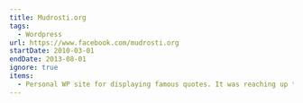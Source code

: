 ```yaml
---
title: Mudrosti.org
tags:
  - Wordpress
url: https://www.facebook.com/mudrosti.org
startDate: 2010-03-01
endDate: 2013-08-01
ignore: true
items:
  - Personal WP site for displaying famous quotes. It was reaching up to 3.000 visits per day, currently shutdown. However, the facebook page is still active with more than 200.000 followers.
---
```

